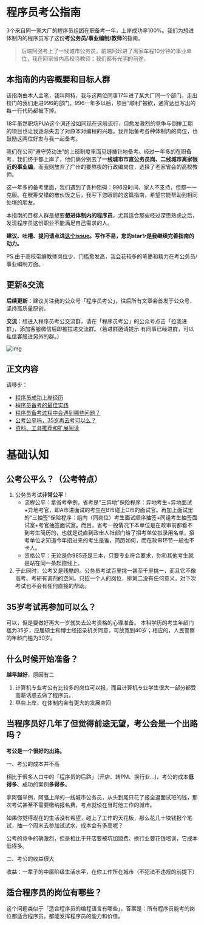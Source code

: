 # 程序员考公指南

3个来自同一家大厂的程序员组团在职备考一年，上岸成功率100%。我们为想进体制内的程序员写了这份**考公务员/事业编制/教师**的指南。

> 后端阿强考上了一线城市公务员，前端阿珍进了离家车程10分钟的事业单位，我在回家省内高校当教师：我们都有光明的前途。


## 本指南的内容概要和目标人群

该指南由本人主笔，我叫阿特，我与这两位同事17年进了某大厂同一个部门。走出校门的我们走进996的部门。996一年多以后，项目“顺利”被砍，通宵达旦写出的每一行代码都被下掉。

18年虽然职场PUA这个词还没如同现在这般流行，但愈发激烈的竞争与倒排工期的项目也让我逐渐失去了对原本对编程的兴趣。我开始备考各种体制内的岗位，也鼓励这两位好友与我一起备考。

我们在公司“遵守劳动法”的上班制度里面见缝插针地备考。经过一年多的在职备考，我们终于都上岸了，他们俩分别去了**一线城市市直公务员岗、二线城市离家很近的事业编**。而我则放弃了广州的要熬夜的行政编岗位，选择了老家省会的高校教师。

这一年多的备考里面，我们遇到了各种阻碍：996没时间、家人不支持，但都一一克服。在觥筹交错的散伙饭之后，我写下您眼前的这篇指南，希望它能帮助到相同处境的朋友。

本指南的目标人群是想要**想进体制内的程序员**，尤其适合那些经过深思熟虑之后，发现程序员这份职业不能满足自己需求的人。

**建议、吐槽、提问请点进[这个issue](https://github.com/coder2gwy/coder2gwy/issues/1)。写作不易，您的star✨是我继续完善指南的动力。**

PS.由于高校带编教师岗位少、门槛愈发高，我会花较多的笔墨和精力在考公务员/事业编制方面。

## 更新&交流

**后续更新**：建议关注我的公众号「程序员考公」，往后所有文章会首发于公众号，坚持高质量原创。

**交流**：想进入程序员考公交流群，请在「程序员考公」的公众号点击「拉我进群」，添加客服微信后即被拉进交流群。（若进群邀请提示
有同事已经进群，可以私信客服进另外的群。）

![img](/img/二维码.png)


## 正文内容

请移步：
- [程序员成功上岸经历](/上岸经历/)
- [程序员备考的最佳实践](/最佳实践/)
- [程序员备考过程中会遇到哪些问题？](/遇到问题/)
- [公考公平吗，35岁再去考可以么？](/基本认识/)
- [资料、工具推荐和扩展阅读](/相关/)

# 基础认知

## 公考公平么？（公考特点）

1. 公务员考试**非常公平**！
    - 流程公平：拿省考举例，省考是“三异地”保险程序：异地考生+异地面试+异地考官，即A市进面试的考生在B市碰上C市的面试官。再加上面试里的“三抽签”保险程序：组内（同岗位）考生面试顺序抽签+同组考生抽签面试室+考官抽签面试室。而且，省考一般情况下本单位是在政审前都看不到考生简历的，也就是说直到政审人社部门给了招考单位拟录用名单，招考单位才知道今年招进来的考生是谁，简历如何，而在政审环节一般也不卡人。
    - 资格公平：无论是你985还是三本，只要专业符合要求，你和其他考生就是站在同一条起跑线上。
2. 于此同时，公考又是残酷的。公务员考试百里挑一甚至千里挑一，而且它不像高考、考研有调剂的空间。只招一个人的岗位，排第二没有任何意义，对下次考试也不会有任何直接的帮助。

## 35岁考试再参加可以么？
可以，但是要做好再大一岁就失去公考资格的心理准备。
本科学历的考生年龄门槛为35岁，应届硕士和博士经招录机关同意，可放宽到40岁；相应的，人民警察的年龄门槛为30岁。


## 什么时候开始准备？
**越早越好**，原因有二
1. 计算机专业考公有比较多的岗位可以报，而且计算机专业学生很大一部分都受高薪诱惑去做了程序员。
2. 早些上岸，在体制内会有更大的发展空间

## 当程序员好几年了但觉得前途无望，考公会是一个出路吗？
**考公是一个很好的出路。**

一、考公的成本并不高

相比于很多人口中的「程序员的后路」（开店、转PM、换行业...)，考公的成本**低得多**、成功的案例**多得多**。

拿阿强举例，阿强上岸的一线城市公务员，从头到尾只花了报全退面试班的钱，那次考试甚至不需要缴纳报名费，考点就设在当时他工作的城市。

如果你觉得现在的生活没有希望，碰上了工作的天花板，那么花几十块钱报个笔试，抽一个周末去参加试试水，成本会有多高呢？

公考的竞争的确激烈，但是相比于开店要被坑加盟费、换行业要花钱培训，它成本低得多。

二、考公的收益很大

收益：一辈子的中层阶级生活水平，在你工作所在城市（不犯法不违规的前提下）


## 适合程序员的岗位有哪些？

这个问题类似于「适合程序员的编程语言有哪些」，答案是：所有程序员能考的岗位都适合程序员，都能发挥程序员的能力和价值。

